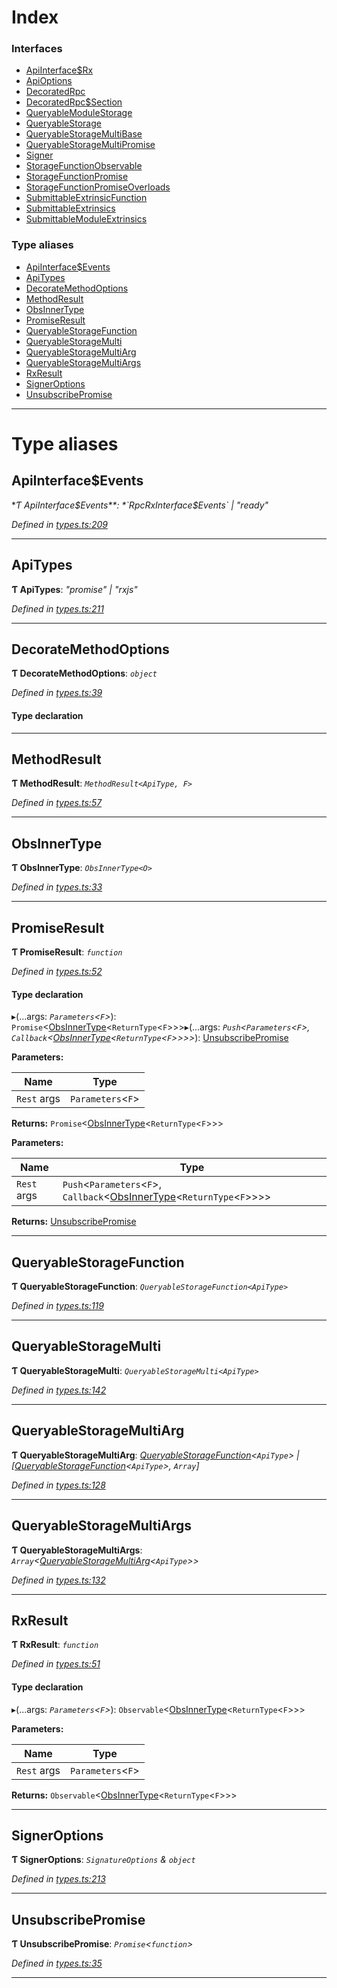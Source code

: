 

# Index

### Interfaces

* [ApiInterface$Rx](../interfaces/_types_.apiinterface_rx.md)
* [ApiOptions](../interfaces/_types_.apioptions.md)
* [DecoratedRpc](../interfaces/_types_.decoratedrpc.md)
* [DecoratedRpc$Section](../interfaces/_types_.decoratedrpc_section.md)
* [QueryableModuleStorage](../interfaces/_types_.queryablemodulestorage.md)
* [QueryableStorage](../interfaces/_types_.queryablestorage.md)
* [QueryableStorageMultiBase](../interfaces/_types_.queryablestoragemultibase.md)
* [QueryableStorageMultiPromise](../interfaces/_types_.queryablestoragemultipromise.md)
* [Signer](../interfaces/_types_.signer.md)
* [StorageFunctionObservable](../interfaces/_types_.storagefunctionobservable.md)
* [StorageFunctionPromise](../interfaces/_types_.storagefunctionpromise.md)
* [StorageFunctionPromiseOverloads](../interfaces/_types_.storagefunctionpromiseoverloads.md)
* [SubmittableExtrinsicFunction](../interfaces/_types_.submittableextrinsicfunction.md)
* [SubmittableExtrinsics](../interfaces/_types_.submittableextrinsics.md)
* [SubmittableModuleExtrinsics](../interfaces/_types_.submittablemoduleextrinsics.md)

### Type aliases

* [ApiInterface$Events](_types_.md#apiinterface_events)
* [ApiTypes](_types_.md#apitypes)
* [DecorateMethodOptions](_types_.md#decoratemethodoptions)
* [MethodResult](_types_.md#methodresult)
* [ObsInnerType](_types_.md#obsinnertype)
* [PromiseResult](_types_.md#promiseresult)
* [QueryableStorageFunction](_types_.md#queryablestoragefunction)
* [QueryableStorageMulti](_types_.md#queryablestoragemulti)
* [QueryableStorageMultiArg](_types_.md#queryablestoragemultiarg)
* [QueryableStorageMultiArgs](_types_.md#queryablestoragemultiargs)
* [RxResult](_types_.md#rxresult)
* [SignerOptions](_types_.md#signeroptions)
* [UnsubscribePromise](_types_.md#unsubscribepromise)

---

# Type aliases

<a id="apiinterface_events"></a>

##  ApiInterface$Events

**Ƭ ApiInterface$Events**: *`RpcRxInterface$Events` \| "ready"*

*Defined in [types.ts:209](https://github.com/polkadot-js/api/blob/6f3c8f7/packages/api/src/types.ts#L209)*

___
<a id="apitypes"></a>

##  ApiTypes

**Ƭ ApiTypes**: *"promise" \| "rxjs"*

*Defined in [types.ts:211](https://github.com/polkadot-js/api/blob/6f3c8f7/packages/api/src/types.ts#L211)*

___
<a id="decoratemethodoptions"></a>

##  DecorateMethodOptions

**Ƭ DecorateMethodOptions**: *`object`*

*Defined in [types.ts:39](https://github.com/polkadot-js/api/blob/6f3c8f7/packages/api/src/types.ts#L39)*

#### Type declaration

___
<a id="methodresult"></a>

##  MethodResult

**Ƭ MethodResult**: *`MethodResult<ApiType, F>`*

*Defined in [types.ts:57](https://github.com/polkadot-js/api/blob/6f3c8f7/packages/api/src/types.ts#L57)*

___
<a id="obsinnertype"></a>

##  ObsInnerType

**Ƭ ObsInnerType**: *`ObsInnerType<O>`*

*Defined in [types.ts:33](https://github.com/polkadot-js/api/blob/6f3c8f7/packages/api/src/types.ts#L33)*

___
<a id="promiseresult"></a>

##  PromiseResult

**Ƭ PromiseResult**: *`function`*

*Defined in [types.ts:52](https://github.com/polkadot-js/api/blob/6f3c8f7/packages/api/src/types.ts#L52)*

#### Type declaration
▸(...args: *`Parameters`<`F`>*): `Promise`<[ObsInnerType](_types_.md#obsinnertype)<`ReturnType`<`F`>>>▸(...args: *`Push`<`Parameters`<`F`>, `Callback`<[ObsInnerType](_types_.md#obsinnertype)<`ReturnType`<`F`>>>>*): [UnsubscribePromise](_types_.md#unsubscribepromise)

**Parameters:**

| Name | Type |
| ------ | ------ |
| `Rest` args | `Parameters`<`F`> |

**Returns:** `Promise`<[ObsInnerType](_types_.md#obsinnertype)<`ReturnType`<`F`>>>

**Parameters:**

| Name | Type |
| ------ | ------ |
| `Rest` args | `Push`<`Parameters`<`F`>, `Callback`<[ObsInnerType](_types_.md#obsinnertype)<`ReturnType`<`F`>>>> |

**Returns:** [UnsubscribePromise](_types_.md#unsubscribepromise)

___
<a id="queryablestoragefunction"></a>

##  QueryableStorageFunction

**Ƭ QueryableStorageFunction**: *`QueryableStorageFunction<ApiType>`*

*Defined in [types.ts:119](https://github.com/polkadot-js/api/blob/6f3c8f7/packages/api/src/types.ts#L119)*

___
<a id="queryablestoragemulti"></a>

##  QueryableStorageMulti

**Ƭ QueryableStorageMulti**: *`QueryableStorageMulti<ApiType>`*

*Defined in [types.ts:142](https://github.com/polkadot-js/api/blob/6f3c8f7/packages/api/src/types.ts#L142)*

___
<a id="queryablestoragemultiarg"></a>

##  QueryableStorageMultiArg

**Ƭ QueryableStorageMultiArg**: *[QueryableStorageFunction](_types_.md#queryablestoragefunction)<`ApiType`> \| [[QueryableStorageFunction](_types_.md#queryablestoragefunction)<`ApiType`>, `Array`]*

*Defined in [types.ts:128](https://github.com/polkadot-js/api/blob/6f3c8f7/packages/api/src/types.ts#L128)*

___
<a id="queryablestoragemultiargs"></a>

##  QueryableStorageMultiArgs

**Ƭ QueryableStorageMultiArgs**: *`Array`<[QueryableStorageMultiArg](_types_.md#queryablestoragemultiarg)<`ApiType`>>*

*Defined in [types.ts:132](https://github.com/polkadot-js/api/blob/6f3c8f7/packages/api/src/types.ts#L132)*

___
<a id="rxresult"></a>

##  RxResult

**Ƭ RxResult**: *`function`*

*Defined in [types.ts:51](https://github.com/polkadot-js/api/blob/6f3c8f7/packages/api/src/types.ts#L51)*

#### Type declaration
▸(...args: *`Parameters`<`F`>*): `Observable`<[ObsInnerType](_types_.md#obsinnertype)<`ReturnType`<`F`>>>

**Parameters:**

| Name | Type |
| ------ | ------ |
| `Rest` args | `Parameters`<`F`> |

**Returns:** `Observable`<[ObsInnerType](_types_.md#obsinnertype)<`ReturnType`<`F`>>>

___
<a id="signeroptions"></a>

##  SignerOptions

**Ƭ SignerOptions**: *`SignatureOptions` & `object`*

*Defined in [types.ts:213](https://github.com/polkadot-js/api/blob/6f3c8f7/packages/api/src/types.ts#L213)*

___
<a id="unsubscribepromise"></a>

##  UnsubscribePromise

**Ƭ UnsubscribePromise**: *`Promise`<`function`>*

*Defined in [types.ts:35](https://github.com/polkadot-js/api/blob/6f3c8f7/packages/api/src/types.ts#L35)*

___

